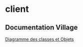 # client


## Documentation Village 
[Diagramme des classes et Objets](https://drive.google.com/file/d/1qLsh9lWzeGKIacRNZ06vXq4LqHS67_Eb/view?usp=share_link)
